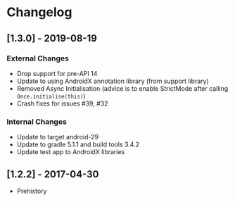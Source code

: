 # Changelog

## [1.3.0] - 2019-08-19

### External Changes

- Drop support for pre-API 14
- Update to using AndroidX annotation library (from support library)
- Removed Async Initialisation (advice is to enable StrictMode after calling `Once.initialise(this)`)
- Crash fixes for issues #39, #32

### Internal Changes

- Update to target android-29
- Update to gradle 5.1.1 and build tools 3.4.2
- Update test app to AndroidX libraries

## [1.2.2] - 2017-04-30

- Prehistory